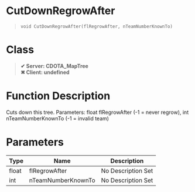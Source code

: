 # CutDownRegrowAfter
> `void CutDownRegrowAfter(flRegrowAfter, nTeamNumberKnownTo)`
# Class
> __✔ Server: CDOTA_MapTree__  
> __✖ Client: undefined__  
# Function Description
Cuts down this tree. Parameters: float flRegrowAfter (-1 = never regrow), int nTeamNumberKnownTo (-1 = invalid team)
# Parameters
Type|Name|Description
--|--|--
float|flRegrowAfter|No Description Set
int|nTeamNumberKnownTo|No Description Set
